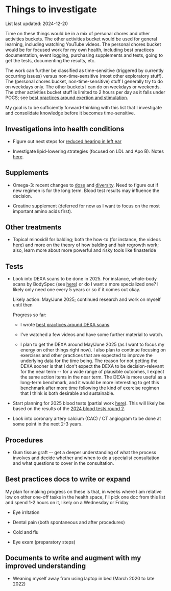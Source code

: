 # Things to investigate

List last updated: 2024-12-20

Time on these things would be in a mix of personal chores and other
activities buckets. The other activities bucket would be used for
general learning, including watching YouTube videos. The personal
chores bucket would be for focused work for my own health, including
best practices documentation, event logging, purchasing supplements
and tests, going to get the tests, documenting the results, etc.

The work can further be classified as time-sensitive (triggered by
currently occurring issues) versus non-time-sensitive (most other
exploratory stuff). The (personal chores bucket, non-time-sensitive)
stuff I generally try to do on weekdays only. The other buckets I can
do on weekdays or weekends. The other activities bucket stuff is
limited to 2 hours per day as it falls under POCS; see [best practices
around exertion and
stimulation](../best-practices/best-practices-around-exertion-and-stimulation.md).

My goal is to be sufficiently forward-thinking with this list that I
investigate and consolidate knowledge before it becomes
time-sensitive.

## Investigations into health conditions

* Figure out next steps for [reduced hearing in left
  ear](../events/2024/2024-11-29-reduced-hearing-in-left-ear.md)

* Investigate lipid-lowering strategies (focused on LDL and Apo
  B). Notes [here](lipid-lowering-strategies.md).

## Supplements

* Omega-3: recent changes to
  [dose](../events/2024/2024-09-25-decision-to-increase-omega-3-supplement-daily-dose.md)
  and
  [diversity](../events/2024/2024-09-28-decision-to-experimentally-add-another-omega-3-supplement.md). Need
  to figure out if new regimen is for the long term. Blood test
  results may influence the decision.

* Creatine supplement (deferred for now as I want to focus on the most
  important amino acids first).

## Other treatments

* Topical minoxidil for balding; both the how-to (for instance, the
  videos
  [here](https://www.youtube.com/results?search_query=how+to+use+minoxidil))
  and more on the theory of how balding and hair regrowth work; also,
  learn more about more powerful and risky tools like finasteride

## Tests

* Look into DEXA scans to be done in 2025. For instance, whole-body
  scans by BodySpec (see
  [here](https://www.bodyspec.com/blog/post/dexa_faq)) or do I want a
  more specialized one? I likely only need one every 5 years or so if
  it comes out okay.

  Likely action: May/June 2025; continued research and work on myself
  until then

  Progress so far:

  * I wrote [best practices around DEXA
    scans](../best-practices/best-practices-around-dexa-scans.md).

  * I've watched a few videos and have some further material to watch.

  * I plan to get the DEXA around May/June 2025 (as I want to focus my
    energy on other things right now). I also plan to continue
    focusing on exercises and other practices that are expected to
    improve the underlying data for the time being. The reason for not
    getting the DEXA sooner is that I don't expect the DEXA to be
    decision-relevant for the near term -- for a wide range of
    plausible outcomes, I expect the same action items in the near
    term. The DEXA is more useful as a long-term benchmark, and it
    would be more interesting to get this benchmark after more time
    following the kind of exercise regimen that I think is both
    desirable and sustainable.

* Start planning for 2025 blood tests (partial work
  [here](../events/2025/2025-blood-test-plans.md)). This will likely
  be based on the results of the [2024 blood tests round
  2](../events/2024/2024-blood-test-plans-round-2.md).

* Look into coronary artery calcium (CAC) / CT angiogram to be done at
  some point in the next 2-3 years.

## Procedures

* Gum tissue graft -- get a deeper understanding of what the process
  involves and decide whether and when to do a specialist consultation
  and what questions to cover in the consultation.

## Best practices docs to write or expand

My plan for making progress on these is that, in weeks where I am
relative low on other one-off tasks in the health space, I'll pick one
doc from this list and spend 1-2 hours on it, likely on a Wednesday or
Friday

* Eye irritation

* Dental pain (both spontaneous and after procedures)

* Cold and flu

* Eye exam (preparatory steps)

## Documents to write and augment with my improved understanding

* Weaning myself away from using laptop in bed (March 2020 to late 2022)
